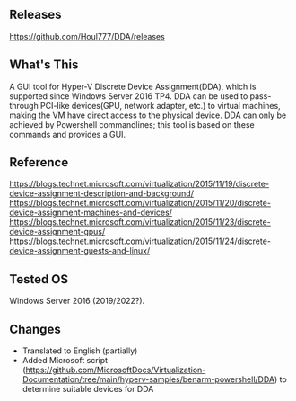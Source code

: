 ## Releases
https://github.com/Houl777/DDA/releases

## What's This
A GUI tool for Hyper-V Discrete Device Assignment(DDA), which is supported since Windows Server 2016 TP4. DDA can be used to pass-through PCI-like devices(GPU, network adapter, etc.) to virtual machines, making the VM have direct access to the physical device. DDA can only be achieved by Powershell commandlines; this tool is based on these commands and provides a GUI.

## Reference
https://blogs.technet.microsoft.com/virtualization/2015/11/19/discrete-device-assignment-description-and-background/
https://blogs.technet.microsoft.com/virtualization/2015/11/20/discrete-device-assignment-machines-and-devices/
https://blogs.technet.microsoft.com/virtualization/2015/11/23/discrete-device-assignment-gpus/
https://blogs.technet.microsoft.com/virtualization/2015/11/24/discrete-device-assignment-guests-and-linux/

## Tested OS
Windows Server 2016 (2019/2022?). 

## Changes
- Translated to English (partially)
- Added Microsoft script (https://github.com/MicrosoftDocs/Virtualization-Documentation/tree/main/hyperv-samples/benarm-powershell/DDA) to determine suitable devices for DDA

